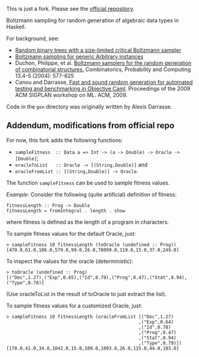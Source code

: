This is just a fork.  Please see the
[official repository](https://github.com/byorgey/boltzmann).

Boltzmann sampling for random generation of algebraic data types in Haskell.

For background, see:

* [Random binary trees with a size-limited critical Boltzmann sampler](https://byorgey.wordpress.com/2013/04/25/random-binary-trees-with-a-size-limited-critical-boltzmann-sampler-2/)
* [Boltzmann sampling for generic Arbitrary instances](https://byorgey.wordpress.com/2016/03/23/boltzmann-sampling-for-generic-arbitrary-instances/)
* Duchon, Philippe, et al. [Boltzmann samplers for the random generation of combinatorial structures.](http://citeseerx.ist.psu.edu/viewdoc/download?doi=10.1.1.217.7672&rep=rep1&type=pdf) Combinatorics, Probability and Computing 13.4-5 (2004): 577-625
* Canou and Darrasse, [Fast and sound random generation for automated testing and benchmarking in Objective Caml](http://web.mit.edu/~ezyang/Public/p61-canou.pdf). Proceedings of the 2009 ACM SIGPLAN workshop on ML. ACM, 2009.

Code in the `gen` directory was originally written by Alexis Darrasse.


Addendum, modifications from official repo
------------------------------------------

For now, this fork adds the following functions:

* `sampleFitness  :: Data a => Int -> (a -> Double) -> Oracle -> [Double]`;
* `oracleToList   :: Oracle -> [(String,Double)]` and
* `oracleFromList :: [(String,Double)] -> Oracle`.

The function `sampleFitness` can be used to sample fitness values.

*Example:* Consider the following (quite artificial) definition of fitness:

	fitnessLength :: Prog -> Double
	fitnessLength = fromIntegral . length . show

where fitness is defined as the length of a program in characters.

To sample fitness values for the default Oracle, just:

	> sampleFitness 10 fitnessLength (toOracle (undefined :: Prog))
	[470.0,61.0,106.0,579.0,99.0,26.0,78099.0,119.0,15.0,37.0,249.0]

To inspect the values for the oracle (deterministic):

	> toOracle (undefined :: Prog)
	[("Dec",1.27),("Exp",0.65),("Id",0.79),("Prog",0.47),("Stat",0.94),("Type",0.78)]

(Use oracleToList in the result of toOracle to just extract the list).

To sample fitness values for a customized Oracle, just:

	> sampleFitness 10 fitnessLength (oracleFromList [("Dec",1.27)
                                                     ,("Exp",0.64)
                                                     ,("Id",0.78)
                                                     ,("Prog",0.47)
                                                     ,("Stat",0.94)
                                                     ,("Type",0.79)])
    [178.0,41.0,34.0,1042.0,15.0,109.0,1093.0,26.0,115.0,44.0,103.0]
